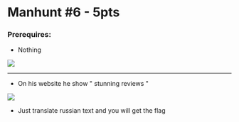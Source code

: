 # Manhunt #6 - 5pts

### Prerequires:

- Nothing

<img src="https://cdn.discordapp.com/attachments/698984879823519827/795348324861345792/unknown.png">

-----------------

- On his website he show " stunning reviews " 

<img src="https://cdn.discordapp.com/attachments/698984879823519827/795348963577299024/unknown.png">

- Just translate russian text and you will get the flag
